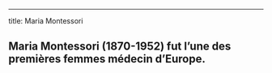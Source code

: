 
---
title: Maria Montessori

Maria Montessori (1870-1952) fut l’une des premières femmes médecin d’Europe.
---


